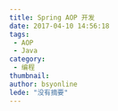 ```yaml
---
title: Spring AOP 开发
date: 2017-04-10 14:56:18
tags:
 - AOP
 - Java
category: 
 - 编程
thumbnail: 
author: bsyonline
lede: "没有摘要"
---
```

